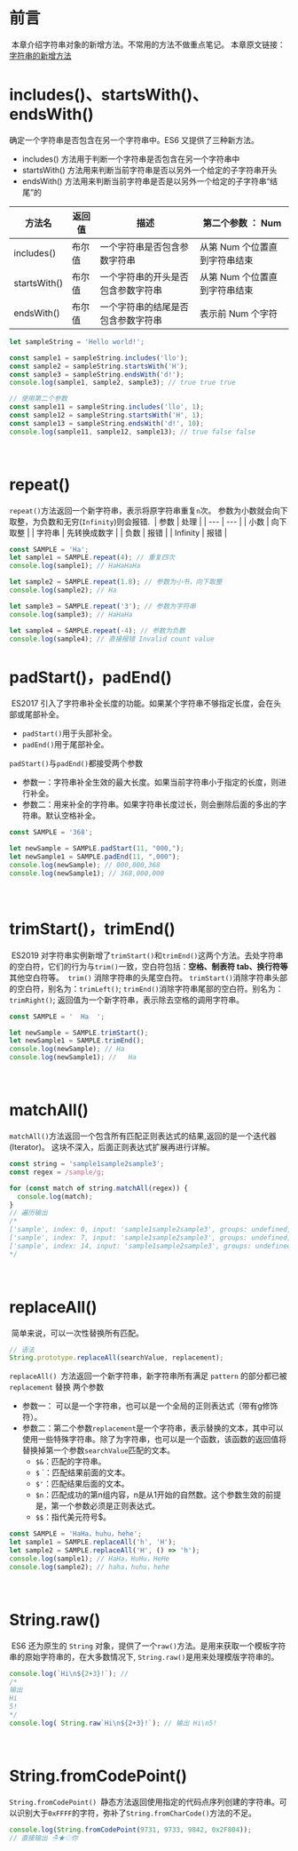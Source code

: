 # 前言
​
本章介绍字符串对象的新增方法。不常用的方法不做重点笔记。
本章原文链接：[字符串的新增方法](https://es6.ruanyifeng.com/#docs/string-methods)
​

# includes()、startsWith()、endsWith()

确定一个字符串是否包含在另一个字符串中。ES6 又提供了三种新方法。
​
- includes() 方法用于判断一个字符串是否包含在另一个字符串中
- startsWith()  方法用来判断当前字符串是否以另外一个给定的子字符串开头
- endsWith() 方法用来判断当前字符串是否是以另外一个给定的子字符串“结尾”的

| 方法名 | 返回值 | 描述 | 第二个参数 ： Num |
| --- | --- | --- | --- |
| includes() | 布尔值 | 一个字符串是否包含参数字符串 | 从第 Num 个位置直到字符串结束 |
| startsWith() | 布尔值 | 一个字符串的开头是否包含参数字符串 | 从第 Num 个位置直到字符串结束 |
| endsWith() | 布尔值 | 一个字符串的结尾是否包含参数字符串 | 表示前 Num 个字符 |

```javascript
let sampleString = 'Hello world!';

const sample1 = sampleString.includes('llo');
const sample2 = sampleString.startsWith('H');
const sample3 = sampleString.endsWith('d!');
console.log(sample1, sample2, sample3); // true true true

// 使用第二个参数
const sample11 = sampleString.includes('llo', 1);
const sample12 = sampleString.startsWith('H', 1);
const sample13 = sampleString.endsWith('d!', 10);
console.log(sample11, sample12, sample13); // true false false
```
​

# repeat()
​
`repeat()`方法返回一个新字符串，表示将原字符串重复`n`次。
参数为小数就会向下取整，为负数和无穷(`Infinity`)则会报错.
​
| 参数 | 处理 |
| --- | --- |
| 小数 | 向下取整 |
| 字符串 | 先转换成数字 |
| 负数 | 报错 |
| Infinity | 报错 |

```javascript
const SAMPLE = 'Ha';
let sample1 = SAMPLE.repeat(4); // 重复四次
console.log(sample1); // HaHaHaHa

let sample2 = SAMPLE.repeat(1.8); // 参数为小书，向下取整
console.log(sample2); // Ha

let sample3 = SAMPLE.repeat('3'); // 参数为字符串
console.log(sample3); // HaHaHa

let sample4 = SAMPLE.repeat(-4); // 参数为负数
console.log(sample4); // 直接报错 Invalid count value
```


# padStart()，padEnd()
​
ES2017 引入了字符串补全长度的功能。如果某个字符串不够指定长度，会在头部或尾部补全。

- `padStart()`用于头部补全。
- `padEnd()`用于尾部补全。

`padStart()`与`padEnd()`都接受两个参数

- 参数一：字符串补全生效的最大长度。如果当前字符串小于指定的长度，则进行补全。
- 参数二：用来补全的字符串。如果字符串长度过长，则会删除后面的多出的字符串。默认空格补全。

```javascript
const SAMPLE = '368';

let newSample = SAMPLE.padStart(11, "000,");
let newSample1 = SAMPLE.padEnd(11, ",000");
console.log(newSample); // 000,000,368
console.log(newSample1); // 368,000,000
```
​

# trimStart()，trimEnd()
​
ES2019 对字符串实例新增了`trimStart()`和`trimEnd()`这两个方法。去处字符串的空白符，它们的行为与`trim()`一致，空白符包括：**空格、制表符 tab、换行符等**其他空白符等。
​
`trim()` 消除字符串的头尾空白符。
`trimStart()`消除字符串头部的空白符，别名为：`trimLeft()`;
`trimEnd()`消除字符串尾部的空白符。别名为：`trimRight()`;
返回值为一个新字符串，表示除去空格的调用字符串。
​
```javascript
const SAMPLE = '  Ha  ';

let newSample = SAMPLE.trimStart();
let newSample1 = SAMPLE.trimEnd();
console.log(newSample); // Ha  
console.log(newSample1); //   Ha
```
​

# matchAll()
​
`matchAll()`方法返回一个包含所有匹配正则表达式的结果,返回的是一个迭代器(Iterator)。
这块不深入，后面正则表达式扩展再进行详解。
​
```javascript
const string = 'sample1sample2sample3';
const regex = /sample/g;

for (const match of string.matchAll(regex)) {
  console.log(match);
}
// 遍历输出
/*
['sample', index: 0, input: 'sample1sample2sample3', groups: undefined]
['sample', index: 7, input: 'sample1sample2sample3', groups: undefined]
['sample', index: 14, input: 'sample1sample2sample3', groups: undefined]
*/
```
​

# replaceAll()
​
简单来说，可以一次性替换所有匹配。
​
```javascript
// 语法
String.prototype.replaceAll(searchValue, replacement);
```

`replaceAll() `方法返回一个新字符串，新字符串所有满足 `pattern` 的部分都已被`replacement` 替换
​
两个参数

- 参数一： 可以是一个字符串，也可以是一个全局的正则表达式（带有g修饰符）。
- 参数二：第二个参数`replacement`是一个字符串，表示替换的文本，其中可以使用一些特殊字符串。除了为字符串，也可以是一个函数，该函数的返回值将替换掉第一个参数`searchValue`匹配的文本。
   - `$&`：匹配的字符串。
   - `$` `：匹配结果前面的文本。
   - `$'`：匹配结果后面的文本。
   - `$n`：匹配成功的第n组内容，n是从1开始的自然数。这个参数生效的前提是，第一个参数必须是正则表达式。
   - `$$`：指代美元符号$。

```javascript
const SAMPLE = 'HaHa，huhu，hehe';
let sample1 = SAMPLE.replaceAll('h', 'H');
let sample2 = SAMPLE.replaceAll('H', () => 'h');
console.log(sample1); // HaHa，HuHu，HeHe
console.log(sample2); // haha，huhu，hehe
```
​

# String.raw()
​
ES6 还为原生的 `String` 对象，提供了一个`raw()`方法。是用来获取一个模板字符串的原始字符串的，在大多数情况下, `String.raw()`是用来处理模版字符串的。
​
```javascript
console.log(`Hi\n${2+3}!`); // 
/*
输出
Hi
5!
*/
console.log( String.raw`Hi\n${2+3}!`); // 输出 Hi\n5!
```
​

# String.fromCodePoint()

`String.fromCodePoint() `静态方法返回使用指定的代码点序列创建的字符串。可以识别大于`0xFFFF`的字符，弥补了`String.fromCharCode()`方法的不足。
​
```javascript
console.log(String.fromCodePoint(9731, 9733, 9842, 0x2F804));
// 直接输出 ☃★♲你
```